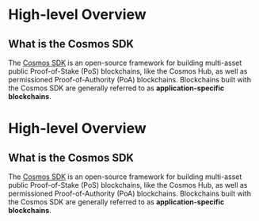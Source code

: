 # High-level Overview

## What is the Cosmos SDK

The [Cosmos SDK](https://github.com/cosmos/cosmos-sdk) is an open-source framework for building multi-asset public Proof-of-Stake (PoS) <df value="blockchain">blockchains</df>, like the Cosmos Hub, as well as permissioned Proof-of-Authority (PoA) blockchains. Blockchains built with the Cosmos SDK are generally referred to as **application-specific blockchains**.



<h1>High-level Overview</h1>
<h2>What is the Cosmos SDK</h2>
<p>The <a href="https://github.com/cosmos/cosmos-sdk">Cosmos SDK</a> is an open-source framework for building multi-asset public Proof-of-Stake (PoS) <!-- raw HTML omitted -->blockchains<!-- raw HTML omitted -->, like the Cosmos Hub, as well as permissioned Proof-of-Authority (PoA) blockchains. Blockchains built with the Cosmos SDK are generally referred to as <strong>application-specific blockchains</strong>.</p>
